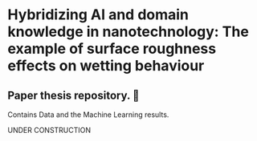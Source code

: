 # Hybridizing AI and domain knowledge in nanotechnology: The example of surface roughness effects on wetting behaviour
## Paper thesis repository.   :tada: 


Contains Data and the Machine Learning results.

UNDER CONSTRUCTION
